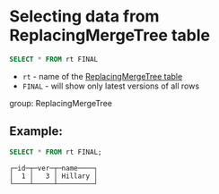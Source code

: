 # Selecting data from ReplacingMergeTree table

```sql
SELECT * FROM rt FINAL
```

- `rt` - name of the [ReplacingMergeTree table](/clickhouse/create-replacingmergetree-table)
- `FINAL` - will show only latest versions of all rows

group: ReplacingMergeTree

## Example: 
```sql
SELECT * FROM rt FINAL;
```
```
┌─id─┬─ver─┬─name────┐
│  1 │   3 │ Hillary │
└────┴─────┴─────────┘

```

